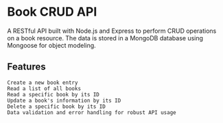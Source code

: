 # Book CRUD API
A RESTful API built with Node.js and Express to perform CRUD operations on a book resource. The data is stored in a MongoDB database using Mongoose for object modeling.

## Features
```
Create a new book entry
Read a list of all books
Read a specific book by its ID
Update a book's information by its ID
Delete a specific book by its ID
Data validation and error handling for robust API usage
```

